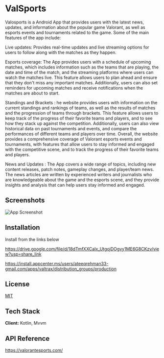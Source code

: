 
# ValSports

Valosports is a Android App that provides users with the latest news, updates, and information about the popular game Valorant, as well as esports events and tournaments related to the game. Some of the main features of the app include:

Live updates: Provides real-time updates and live streaming options for users to follow along with the matches as they happen.

Esports coverage: The App provides users with a schedule of upcoming matches, which includes information such as the teams that are playing, the date and time of the match, and the streaming platforms where users can watch the matches live. This feature allows users to plan ahead and ensure that they don't miss any important matches. Additionally, users can also set reminders for upcoming matches and receive notifications when the matches are about to start.

Standings and Brackets : he website provides users with information on the current standings and rankings of teams, as well as the results of matches and the progression of teams through brackets. This feature allows users to keep track of the progress of their favorite teams and players, and to see how they stack up against the competition. Additionally, users can also view historical data on past tournaments and events, and compare the performances of different teams and players over time. Overall, the website provides a comprehensive coverage of Valorant esports events and tournaments, with features that allow users to stay informed and engaged with the competitive scene, and to track the progress of their favorite teams and players.

News and Updates : The App covers a wide range of topics, including new content releases, patch notes, gameplay changes, and player/team news. The news articles are written by experienced writers and journalists who are knowledgeable about the game and the esports scene, and they provide insights and analysis that can help users stay informed and engaged.



## Screenshots

![App Screenshot](https://iili.io/HO2JHPa.jpg)


## Installation

Install from the links below

https://drive.google.com/file/d/18dTmfXXCaIx_UtgojDOgvy1ME6G8CKzv/view?usp=share_link

https://install.appcenter.ms/users/ateeqrehman33-gmail.com/apps/valtrax/distribution_groups/production

## License

[MIT](https://choosealicense.com/licenses/mit/)


## Tech Stack

**Client:** Kotlin, Mvvm

## API Reference
https://valorantesports.com/
